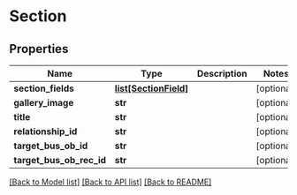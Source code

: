 # Section

## Properties
Name | Type | Description | Notes
------------ | ------------- | ------------- | -------------
**section_fields** | [**list[SectionField]**](SectionField.md) |  | [optional] 
**gallery_image** | **str** |  | [optional] 
**title** | **str** |  | [optional] 
**relationship_id** | **str** |  | [optional] 
**target_bus_ob_id** | **str** |  | [optional] 
**target_bus_ob_rec_id** | **str** |  | [optional] 

[[Back to Model list]](../README.md#documentation-for-models) [[Back to API list]](../README.md#documentation-for-api-endpoints) [[Back to README]](../README.md)



